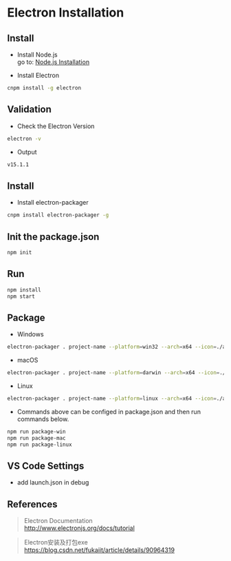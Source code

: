 # Electron Installation

## Install
- Install Node.js  
go to: <u>Node.js Installation</u>

- Install Electron
``` zsh
cnpm install -g electron
```

## Validation
- Check the Electron Version
``` zsh
electron -v
```

- Output
``` zsh
v15.1.1
```

## Install
- Install electron-packager
``` zsh
cnpm install electron-packager -g
```

## Init the package.json
``` zsh
npm init
```

## Run
``` zsh
npm install
npm start
```

## Package
- Windows
``` zsh
electron-packager . project-name --platform=win32 --arch=x64 --icon=./assets/images/icon.ico --out=./out --asar --app-version=0.0.1 --overwrite --ignore=node_modules
```

- macOS
``` zsh
electron-packager . project-name --platform=darwin --arch=x64 --icon=./assets/images/icon.icns --out=./out --asar --app-version=0.0.1 --overwrite --ignore=node_modules
```

- Linux
``` zsh
electron-packager . project-name --platform=linux --arch=x64 --icon=./assets/images/icon.png --out=./out --asar --app-version=0.0.1 --overwrite --ignore=node_modules
```

- Commands above can be configed in package.json and then run commands below.
``` zsh
npm run package-win
npm run package-mac
npm run package-linux
```

## VS Code Settings
- add launch.json in debug


## References
> Electron Documentation  
http://www.electronjs.org/docs/tutorial

> Electron安装及打包exe  
https://blog.csdn.net/fukaiit/article/details/90964319


